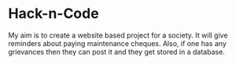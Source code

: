# Hack-n-Code
My aim is to create a website based project for a society. It will give reminders about paying maintenance cheques. Also, if one has any grievances then they can post it and they get stored in a database.
